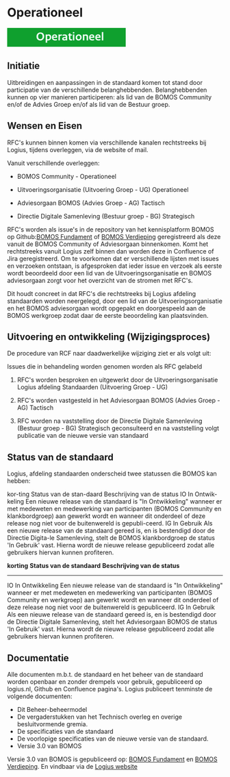 

# Operationeel

![Operationeel](images/image8.png "Operationeel")

## Initiatie

Uitbreidingen en aanpassingen in de standaard komen tot stand door
participatie van de verschillende belanghebbenden. Belanghebbenden
kunnen op vier manieren participeren: als lid van de BOMOS Community
en/of de Advies Groep en/of als lid van de Bestuur groep.

## Wensen en Eisen

RFC\'s kunnen binnen komen via verschillende kanalen rechtstreeks bij
Logius, tijdens overleggen, via de website of mail.

Vanuit verschillende overleggen:

-   BOMOS Community - Operationeel

-   Uitvoeringsorganisatie (Uitvoering Groep - UG) Operationeel

-   Adviesorgaan BOMOS (Advies Groep - AG) Tactisch

-   Directie Digitale Samenleving (Bestuur groep - BG) Strategisch

RFC\'s worden als issue's in de repository van het kennisplatform BOMOS
op Github:[BOMOS Fundament](https://github.com/Logius-standaarden/BOMOS-Fundament)
of [BOMOS Verdieping](https://github.com/Logius-standaarden/BOMOS-Verdieping)
geregistreerd als deze vanuit de BOMOS Community of Adviesorgaan
binnenkomen. Komt het rechtstreeks vanuit Logius zelf binnen dan worden
deze in Confluence of Jira geregistreerd. Om te voorkomen dat er
verschillende lijsten met issues en verzoeken ontstaan, is afgesproken
dat ieder issue en verzoek als eerste wordt beoordeeld door een lid van
de Uitvoeringsorganisatie en BOMOS adviesorgaan zorgt voor het overzicht
van de stromen met RFC\'s.

Dit houdt concreet in dat RFC\'s die rechtstreeks bij Logius afdeling
standaarden worden neergelegd, door een lid van de
Uitvoeringsorganisatie en het BOMOS adviesorgaan wordt opgepakt en
doorgespeeld aan de BOMOS werkgroep zodat daar de eerste
beoordeling kan plaatsvinden.

## Uitvoering en ontwikkeling (Wijzigingsproces)

De procedure van RCF naar daadwerkelijke wijziging ziet er als volgt
uit:

Issues die in behandeling worden genomen worden als RFC gelabeld

1.  RFC\'s worden besproken en uitgewerkt door de Uitvoeringsorganisatie
    Logius afdeling Standaarden (Uitvoering Groep - UG)

2.  RFC\'s worden vastgesteld in het Adviesorgaan BOMOS (Advies Groep -
    AG) Tactisch

3.  RFC worden na vaststelling door de Directie Digitale Samenleving
    (Bestuur groep - BG) Strategisch geconsulteerd en na vaststelling
    volgt publicatie van de nieuwe versie van standaard

## Status van de standaard

Logius, afdeling standaarden onderscheid twee statussen die BOMOS kan
hebben:

kor-ting	Status van de stan-daard	Beschrijving van de status
IO	In Ontwik-keling	Een nieuwe release van de standaard is "In Ontwikkeling" wanneer er met medeweten en medewerking van participanten (BOMOS Community en klankbordgroep) aan gewerkt wordt en wanneer dit onderdeel of deze release nog niet voor de buitenwereld is gepubli-ceerd.
IG	In Gebruik	Als een nieuwe release van de standaard gereed is, en is bestendigd door de Directie Digita-le Samenleving, stelt de BOMOS klankbordgroep de status 'In Gebruik' vast. Hierna wordt de nieuwe release gepubliceerd zodat alle gebruikers hiervan kunnen profiteren. 


  **korting**   **Status van de standaard**   **Beschrijving van de status**
  ------------- ----------------------------- ---------------------------------------------------------------------------------------------------------------------------------------------------------------------------------------------------------------------------------------------------------------------
  IO            In Ontwikkeling               Een nieuwe release van de standaard is \"In Ontwikkeling\" wanneer er met medeweten en medewerking van participanten (BOMOS Community en werkgroep) aan gewerkt wordt en wanneer dit onderdeel of deze release nog niet voor de buitenwereld is gepubliceerd.
  IG            In Gebruik                    Als een nieuwe release van de standaard gereed is, en is bestendigd door de Directie Digitale Samenleving, stelt het Adviesorgaan BOMOS de status \'In Gebruik\' vast. Hierna wordt de nieuwe release gepubliceerd zodat alle gebruikers hiervan kunnen profiteren.

## Documentatie

Alle documenten m.b.t. de standaard en het beheer van de standaard
worden openbaar en zonder drempels voor gebruik, gepubliceerd op
logius.nl, Github en Confluence pagina\'s. Logius publiceert tenminste
de volgende documenten:

- Dit Beheer-beheermodel
- De vergaderstukken van het Technisch overleg en overige besluitvormende gremia.
- De specificaties van de standaard
- De voorlopige specificaties van de nieuwe versie van de standaard.
- Versie 3.0 van BOMOS

Versie 3.0 van BOMOS is gepubliceerd op:
[BOMOS Fundament](https://github.com/Logius-standaarden/BOMOS-Fundament)
en [BOMOS Verdieping](https://github.com/Logius-standaarden/BOMOS-Verdieping).
En vindbaar via de [Logius website](https://www.logius.nl/diensten/bomos)
